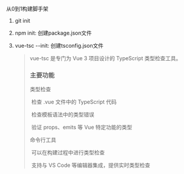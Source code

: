 从0到1构建脚手架

1. git init

2. npm init: 创建package.json文件

3. vue-tsc --init: 创建tsconfig.json文件

   > vue-tsc 是专门为 Vue 3 项目设计的 TypeScript 类型检查工具。
   >
   > ### 主要功能
   >
   > 类型检查
   >
   > ​	检查 .vue 文件中的 TypeScript 代码
   >
   > ​	检查模板语法中的类型错误
   >
   > ​	验证 props、emits 等 Vue 特定功能的类型
   >
   > 命令行工具
   >
   > ​	可以在构建过程中进行类型检查
   >
   > ​	支持与 VS Code 等编辑器集成，提供实时类型检查
